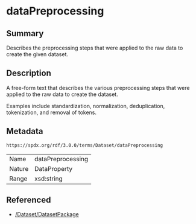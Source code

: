 <!-- Automatically generated by spec-parser v2.3.0 on 2024-07-29T18:25:30.305944+00:00 -->
<!-- SPDX-License-Identifier: Community-Spec-1.0 -->

# dataPreprocessing

## Summary

Describes the preprocessing steps that were applied to the raw data to create the given dataset.


## Description

A free-form text that describes the various preprocessing steps
that were applied to the raw data to create the dataset.

Examples include standardization, normalization, deduplication, tokenization, and removal of tokens.


## Metadata

`https://spdx.org/rdf/3.0.0/terms/Dataset/dataPreprocessing`


| | |
|---|---|
| Name | dataPreprocessing |
| Nature | DataProperty |
| Range | xsd:string |




## Referenced

- [/Dataset/DatasetPackage](../../Dataset/Classes/DatasetPackage.md)

